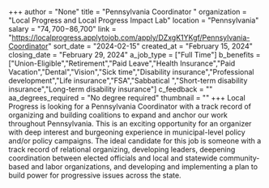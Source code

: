 +++
author = "None"
title = "Pennsylvania Coordinator "
organization = "Local Progress and Local Progress Impact Lab"
location = "Pennsylvania"
salary = "$74,700-$86,700"
link = "https://localprogress.applytojob.com/apply/DZxgK1YKgf/Pennsylvania-Coordinator"
sort_date = "2024-02-15"
created_at = "February 15, 2024"
closing_date = "February 29, 2024"
a_job_type = ["Full Time"]
b_benefits = ["Union-Eligible","Retirement","Paid Leave","Health Insurance","Paid Vacation","Dental","Vision","Sick time","Disability insurance","Professional development","Life insurance","FSA","Sabbatical ","Short-term disability insurance","Long-term disability insurance"]
c_feedback = ""
aa_degrees_required = "No degree required"
thumbnail = ""
+++
Local Progress is looking for a Pennsylvania Coordinator with a track record of organizing and building coalitions to expand and anchor our work throughout Pennsylvania. This is an exciting opportunity for an organizer with deep interest and burgeoning experience in municipal-level policy and/or policy campaigns. The ideal candidate for this job is someone with a track record of relational organizing, developing leaders, deepening coordination between elected officials and local and statewide community-based and labor organizations, and developing and implementing a plan to build power for progressive issues across the state. 
